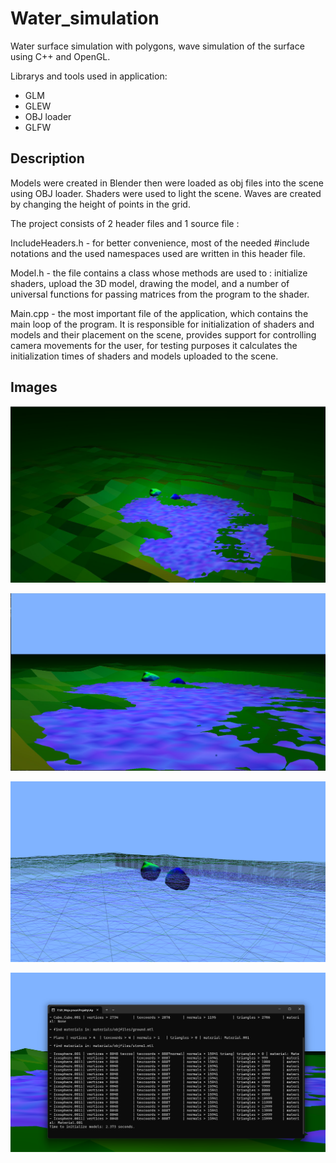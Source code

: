 # Water_simulation
Water surface simulation with polygons, wave simulation of the surface using C++ and OpenGL.

Librarys and tools used in application:
- GLM
- GLEW
- OBJ loader
- GLFW

## Description

Models were created in Blender then were loaded as obj files into the scene using OBJ loader. 
Shaders were used to light the scene. Waves are created by changing the height of points in the grid.

The project consists of 2 header files and 1 source file :

IncludeHeaders.h - for better convenience, most of the needed #include notations and the used
namespaces used are written in this header file.

Model.h - the file contains a class whose methods are used to : initialize shaders, upload the
3D model, drawing the model, and a number of universal functions for passing matrices from the
program to the shader.

Main.cpp - the most important file of the application, which contains the main loop of the program. It is responsible for
initialization of shaders and models and their placement on the scene, provides support for controlling
camera movements for the user, for testing purposes it calculates the initialization times of shaders and
models uploaded to the scene.

## Images
![](GitHub_images/01_WaterSimulation.png)

![](GitHub_images/02_WaterSimulation2.png)

![](GitHub_images/03_WaterSimulation3.png)

![](GitHub_images/04_Data.png)
